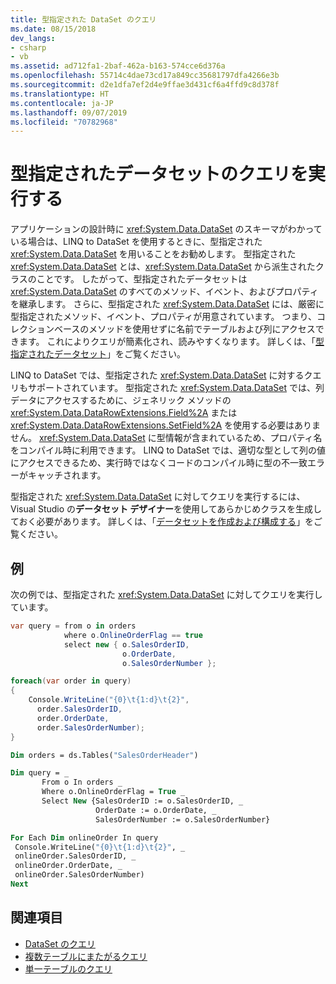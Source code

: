```yaml
---
title: 型指定された DataSet のクエリ
ms.date: 08/15/2018
dev_langs:
- csharp
- vb
ms.assetid: ad712fa1-2baf-462a-b163-574cce6d376a
ms.openlocfilehash: 55714c4dae73cd17a849cc35681797dfa4266e3b
ms.sourcegitcommit: d2e1dfa7ef2d4e9ffae3d431cf6a4ffd9c8d378f
ms.translationtype: HT
ms.contentlocale: ja-JP
ms.lasthandoff: 09/07/2019
ms.locfileid: "70782968"
---
```

# <a name="query-typed-datasets"></a>型指定されたデータセットのクエリを実行する

アプリケーションの設計時に <xref:System.Data.DataSet> のスキーマがわかっている場合は、LINQ to DataSet を使用するときに、型指定された <xref:System.Data.DataSet> を用いることをお勧めします。 型指定された <xref:System.Data.DataSet> とは、<xref:System.Data.DataSet> から派生されたクラスのことです。 したがって、型指定されたデータセットは <xref:System.Data.DataSet> のすべてのメソッド、イベント、およびプロパティを継承します。 さらに、型指定された <xref:System.Data.DataSet> には、厳密に型指定されたメソッド、イベント、プロパティが用意されています。 つまり、コレクションベースのメソッドを使用せずに名前でテーブルおよび列にアクセスできます。 これによりクエリが簡素化され、読みやすくなります。 詳しくは、「[型指定されたデータセット](./dataset-datatable-dataview/typed-datasets.md)」をご覧ください。

LINQ to DataSet では、型指定された <xref:System.Data.DataSet> に対するクエリもサポートされています。 型指定された <xref:System.Data.DataSet> では、列データにアクセスするために、ジェネリック メソッドの <xref:System.Data.DataRowExtensions.Field%2A> または <xref:System.Data.DataRowExtensions.SetField%2A> を使用する必要はありません。 <xref:System.Data.DataSet> に型情報が含まれているため、プロパティ名をコンパイル時に利用できます。 LINQ to DataSet では、適切な型として列の値にアクセスできるため、実行時ではなくコードのコンパイル時に型の不一致エラーがキャッチされます。

型指定された <xref:System.Data.DataSet> に対してクエリを実行するには、Visual Studio の**データセット デザイナー**を使用してあらかじめクラスを生成しておく必要があります。 詳しくは、「[データセットを作成および構成する](/visualstudio/data-tools/create-and-configure-datasets-in-visual-studio)」をご覧ください。

## <a name="example"></a>例

次の例では、型指定された <xref:System.Data.DataSet> に対してクエリを実行しています。

```csharp
var query = from o in orders
            where o.OnlineOrderFlag == true
            select new { o.SalesOrderID,
                         o.OrderDate,
                         o.SalesOrderNumber };

foreach(var order in query)
{
    Console.WriteLine("{0}\t{1:d}\t{2}",
      order.SalesOrderID,
      order.OrderDate,
      order.SalesOrderNumber);
}
```

```vb
Dim orders = ds.Tables("SalesOrderHeader")

Dim query = _
       From o In orders _
       Where o.OnlineOrderFlag = True _
       Select New {SalesOrderID := o.SalesOrderID, _
                   OrderDate := o.OrderDate, _
                   SalesOrderNumber := o.SalesOrderNumber}

For Each Dim onlineOrder In query
 Console.WriteLine("{0}\t{1:d}\t{2}", _
 onlineOrder.SalesOrderID, _
 onlineOrder.OrderDate, _
 onlineOrder.SalesOrderNumber)
Next
```

## <a name="see-also"></a>関連項目

- [DataSet のクエリ](querying-datasets-linq-to-dataset.md)
- [複数テーブルにまたがるクエリ](cross-table-queries-linq-to-dataset.md)
- [単一テーブルのクエリ](single-table-queries-linq-to-dataset.md)
